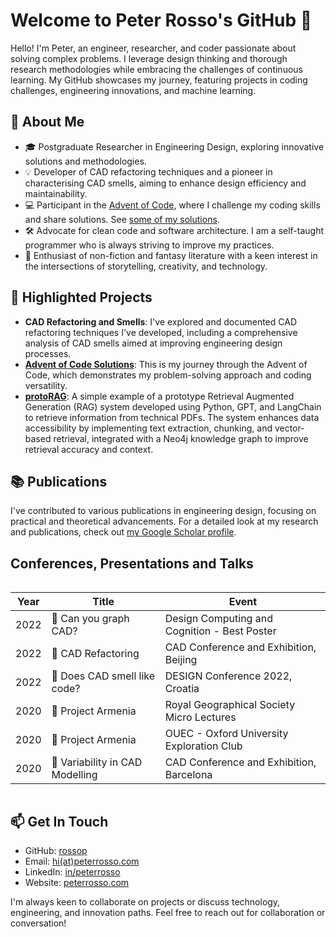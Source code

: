 # Welcome to Peter Rosso's GitHub 👋

Hello! I'm Peter, an engineer, researcher, and coder passionate about solving complex problems. I leverage design thinking and thorough research methodologies while embracing the challenges of continuous learning. My GitHub showcases my journey, featuring projects in coding challenges, engineering innovations, and machine learning.

## 🚀 About Me

- 🎓 Postgraduate Researcher in Engineering Design, exploring innovative solutions and methodologies.
- 💡 Developer of CAD refactoring techniques and a pioneer in characterising CAD smells, aiming to enhance design efficiency and maintainability.
- 💻 Participant in the [Advent of Code](https://adventofcode.com/), where I challenge my coding skills and share solutions. See [some of my solutions](https://github.com/rossop/AdventOfCode).
- 🛠️ Advocate for clean code and software architecture. I am a self-taught programmer who is always striving to improve my practices.
- 📖 Enthusiast of non-fiction and fantasy literature with a keen interest in the intersections of storytelling, creativity, and technology.

## 🌟 Highlighted Projects

- **CAD Refactoring and Smells**: I've explored and documented CAD refactoring techniques I've developed, including a comprehensive analysis of CAD smells aimed at improving engineering design processes.
- **[Advent of Code Solutions](https://github.com/rossop/AdventOfCode/)**: This is my journey through the Advent of Code, which demonstrates my problem-solving approach and coding versatility.
- **[protoRAG](https://github.com/rossop/protoRAG/)**: A simple example of a prototype Retrieval Augmented Generation (RAG) system developed using Python, GPT, and LangChain to retrieve information from technical PDFs. The system enhances data accessibility by implementing text extraction, chunking, and vector-based retrieval, integrated with a Neo4j knowledge graph to improve retrieval accuracy and context.


## 📚 Publications

I've contributed to various publications in engineering design, focusing on practical and theoretical advancements. For a detailed look at my research and publications, check out [my Google Scholar profile](https://scholar.google.co.uk/citations?user=eM_RGJcAAAAJ).

## Conferences, Presentations and Talks
<div style="display: flex; justify-content: center;">
  <table>
    <thead>
      <tr>
        <th>Year</th>
        <th>Title</th>
        <th>Event</th>
      </tr>
    </thead>
    <tbody>
      <tr>
        <td>2022</td>
        <td>🎤 Can you graph CAD?</td>
        <td>Design Computing and Cognition - Best Poster</td>
      </tr>
      <tr>
        <td>2022</td>
        <td>🎤 CAD Refactoring</td>
        <td>CAD Conference and Exhibition, Beijing</td>
      </tr>
      <tr>
        <td>2022</td>
        <td>🎤 Does CAD smell like code?</td>
        <td>DESIGN Conference 2022, Croatia</td>
      </tr>
      <tr>
        <td>2020</td>
        <td>🎤 Project Armenia</td>
        <td>Royal Geographical Society Micro Lectures</td>
      </tr>
      <tr>
        <td>2020</td>
        <td>🎤 Project Armenia</td>
        <td>OUEC - Oxford University Exploration Club</td>
      </tr>
      <tr>
        <td>2020</td>
        <td>🎤 Variability in CAD Modelling</td>
        <td>CAD Conference and Exhibition, Barcelona</td>
      </tr>
    </tbody>
  </table>
</div>


## 📫 Get In Touch

- GitHub: [rossop](https://www.github.com/rossop)
- Email: [hi(at)peterrosso.com](mailto:hi(at)peterrosso.com)
- LinkedIn: [in/peterrosso](https://www.linkedin.com/in/peterrosso/)
- Website: [peterrosso.com](https://peterrosso.com/)

I'm always keen to collaborate on projects or discuss technology, engineering, and innovation paths. Feel free to reach out for collaboration or conversation!


